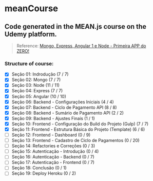 # meanCourse

## Code generated in the MEAN.js course on the Udemy platform.

> Reference: [Mongo, Express, Angular 1 e Node - Primeira APP do ZERO!](https://www.udemy.com/course/mean-primeira-aplicacao-do-zero/)

### Structure of course:

- [x] Seção 01: Indrodução (7 / 7)
- [x] Seção 02: Mongo (7 / 7)
- [x] Seção 03: Node (11 / 11)
- [x] Seção 04: Express (7 / 7)
- [x] Seção 05: Angular (10 / 10)
- [x] Seção 06: Backend - Configurações Iniciais (4 / 4)
- [x] Seção 07: Backend - Ciclo de Pagamento API (8 / 8)
- [x] Seção 08: Backend - Sumário de Pagamento API (2 / 2)
- [x] Seção 09: Backend - Ajustes Finais (1 / 1)
- [x] Seção 10: Frontend - Configuração do Build do Projeto (Gulp) (7 / 7)
- [x] Seção 11: Frontend - Estrutura Básica do Projeto (Template) (6 / 6)
- [ ] Seção 12: Frontend - Dashboard (0 / 9)
- [ ] Seção 13: Frontend - Cadastro de Ciclo de Pagamentos (0 / 20)
- [ ] Seção 14: Refactories e Correções (0 / 3)
- [ ] Seção 15: Autenticação - Introdução (0 / 4)
- [ ] Seção 16: Autenticação - Backend (0 / 7)
- [ ] Seção 17: Autenticação - Frontend (0 / 7)
- [ ] Seção 18: Conclusão (0 / 1)
- [ ] Seção 19: Deploy Heroku (0 / 2)
